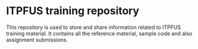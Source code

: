 # ITPFUS training repository

This repository is used to store and share information related to ITPFUS training material.
It contains all the reference material, sample code and also assignment submissions.
